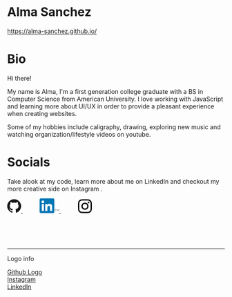 # Alma Sanchez
https://alma-sanchez.github.io/

# Bio
Hi there! 

My name is Alma, I'm a first generation college graduate with a BS in Computer Science from American University. I love working with JavaScript and learning more about UI/UX in order to provide a pleasant experience when creating websites.

Some of my hobbies include caligraphy, drawing, exploring new music and watching organization/lifestyle videos on youtube. 

# Socials
Take alook at my code, learn more about me on LinkedIn and checkout my more creative side on Instagram .

<a href="https://www.github.com/alma-sanchez/" target="_blank">
    <img src="./logos/GitHub-Mark/PNG/GitHub-Mark-32px.png" alt="github logo linking to my homepage at ">
</a> 
&nbsp; &nbsp; &nbsp; &nbsp; &nbsp;

<a href="https://www.linkedin.com/in/almaysanchez/" target="_blank">
    <img src="./logos/LinkedIn/In-only-logo/2-Color/In-2C-34px-TM.png" alt="linkedin badge linking to www.linkedin.com/in/almaysanchez/">
</a>
&nbsp; &nbsp; &nbsp; &nbsp; &nbsp;

<a href="https://www.instagram.com/_mastering_my_creativity_/" target="_blank">
    <img src="./logos/IG/sm-icons-instagram-glyph-logo.png" height="32px" alt="ig badge linking to www.instagram.com/_mastering_my_creativity_/">
</a>


<br /> <br /> <br />
<hr />
Logo info <br />

[Github Logo](https://github.com/logos) <br/>
[Instagram](https://en.instagram-brand.com/assets/icons) <br/>
[LinkedIn](https://brand.linkedin.com/)